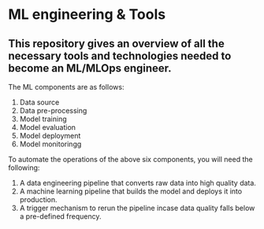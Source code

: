 # ML engineering & Tools

## This repository gives an overview of all the necessary tools and technologies needed to become an ML/MLOps engineer.

The ML components are as follows:

1. Data source
2. Data pre-processing
3. Model training
4. Model evaluation
5. Model deployment
6. Model monitoringg 

To automate the operations of the above six components, you will need the following:

1. A data engineering pipeline that converts raw data into high quality data.
2. A machine learning pipeline that builds the model and deploys it into production.
3. A trigger mechanism to rerun the pipeline incase data quality falls below a pre-defined frequency.